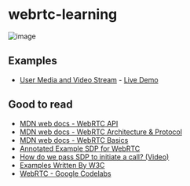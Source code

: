 # webrtc-learning

![image](https://miro.medium.com/max/600/0*iWlF5x7BVj1vh5Lu)


## Examples

- [User Media and Video Stream](https://github.com/dangen-effy/webrtc-learning/tree/master/examples/usermedia-and-videostream) - [Live Demo](https://codesandbox.io/embed/usermedia-and-videostream-l0d2h?fontsize=14)

## Good to read

- [MDN web docs - WebRTC API
](https://developer.mozilla.org/en-US/docs/Web/API/WebRTC_API)
- [MDN web docs - WebRTC Architecture & Protocol
](https://developer.mozilla.org/en-US/docs/Web/API/WebRTC_API/Protocols)
- [MDN web docs - WebRTC Basics
](https://developer.mozilla.org/en-US/docs/Web/API/WebRTC_API/Signaling_and_video_calling)
- [Annotated Example SDP for WebRTC](https://www.ietf.org/id/draft-ietf-rtcweb-sdp-11.txt)
- [How do we pass SDP to initiate a call? (Video)](https://webrtcglossary.com/jsep/)
- [Examples Written By W3C](https://www.w3.org/TR/webrtc/#examples-and-call-flows)
- [WebRTC - Google Codelabs](https://codelabs.developers.google.com/codelabs/webrtc-web/#0)
